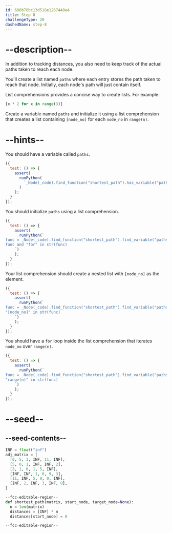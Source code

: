 ```yaml
---
id: 686b78bc13d518e1267448e4
title: Step 8
challengeType: 20
dashedName: step-8
---
```


# --description--

In addition to tracking distances, you also need to keep track of the actual paths taken to reach each node.

You'll create a list named `paths` where each entry stores the path taken to reach that node. Initially, each node's path will just contain itself.

List comprehensions provides a concise way to create lists. For example:

```py
[x * 2 for x in range(3)]
```

Create a variable named `paths` and initialize it using a list comprehension that creates a list containing `[node_no]` for each `node_no` in `range(n)`.

# --hints--

You should have a variable called `paths`.

```js
({
  test: () => {
    assert(
      runPython(
        `_Node(_code).find_function("shortest_path").has_variable("paths")`
      )
    );
  }
});
```

You should initialize `paths` using a list comprehension.

```js
({
  test: () => {
    assert(
      runPython(`
func = _Node(_code).find_function("shortest_path").find_variable("paths")
func and "for" in str(func)
    `)
    );
  }
});
```

Your list comprehension should create a nested list with `[node_no]` as the element.

```js
({
  test: () => {
    assert(
      runPython(`
func = _Node(_code).find_function("shortest_path").find_variable("paths")
"[node_no]" in str(func)
    `)
    );
  }
});
```

You should have a `for` loop inside the list comprehension that iterates `node_no` over `range(n)`.

```js
({
  test: () => {
    assert(
      runPython(`
func = _Node(_code).find_function("shortest_path").find_variable("paths")
"range(n)" in str(func)
    `)
    );
  }
});
```

# --seed--

## --seed-contents--

```py
INF = float("inf")
adj_matrix = [
  [0, 5, 3, INF, 11, INF],
  [5, 0, 1, INF, INF, 2],
  [3, 1, 0, 1, 5, INF],
  [INF, INF, 1, 0, 9, 3],
  [11, INF, 5, 9, 0, INF],
  [INF, 2, INF, 3, INF, 0],
]

--fcc-editable-region--
def shortest_path(matrix, start_node, target_node=None):
  n = len(matrix)
  distances = [INF] * n
  distances[start_node] = 0

--fcc-editable-region--
```
